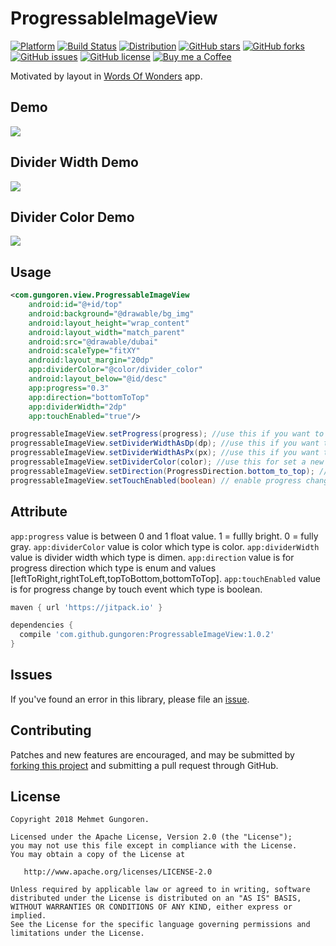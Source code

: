 # ProgressableImageView

[![Platform](https://img.shields.io/badge/platform-android-green.svg)](https://github.com/gungoren/ProgressableImageView/)
[![Build Status](https://travis-ci.org/gungoren/ProgressableImageView.svg?branch=master)](https://travis-ci.org/gungoren/ProgressableImageView)
[![Distribution](https://jitpack.io/v/gungoren/ProgressableImageView.svg)](https://jitpack.io/#gungoren/ProgressableImageView)
[![GitHub stars](https://img.shields.io/github/stars/gungoren/ProgressableImageView.svg)](https://github.com/gungoren/ProgressableImageView/stargazers) 
[![GitHub forks](https://img.shields.io/github/forks/gungoren/ProgressableImageView.svg)](https://github.com/gungoren/ProgressableImageView/network/members)
[![GitHub issues](https://img.shields.io/github/issues/gungoren/ProgressableImageView.svg)](https://github.com/gungoren/ProgressableImageView/issues)
[![GitHub license](https://img.shields.io/github/license/gungoren/ProgressableImageView.svg)](https://github.com/gungoren/ProgressableImageView)
[![Buy me a Coffee](https://img.shields.io/badge/buy%20me%20a%20coffee-donate-green.svg)](https://ko-fi.com/D1D7MQC5) 

Motivated by layout in [Words Of Wonders](https://play.google.com/store/apps/details?id=com.fugo.wow) app.

## Demo
<img src="https://github.com/gungoren/ProgressableImageView/blob/master/art/progress.gif"/>

## Divider Width Demo
<img src="https://github.com/gungoren/ProgressableImageView/blob/master/art/divider_width.gif"/>

## Divider Color Demo
<img src="https://github.com/gungoren/ProgressableImageView/blob/master/art/divider_color.gif"/>

## Usage
```xml
<com.gungoren.view.ProgressableImageView
    android:id="@+id/top"
    android:background="@drawable/bg_img"
    android:layout_height="wrap_content"
    android:layout_width="match_parent"
    android:src="@drawable/dubai"
    android:scaleType="fitXY"
    android:layout_margin="20dp"
    app:dividerColor="@color/divider_color"
    android:layout_below="@id/desc"
    app:progress="0.3"
    app:direction="bottomToTop"
    app:dividerWidth="2dp"
    app:touchEnabled="true"/>
```

```java
progressableImageView.setProgress(progress); //use this if you want to progress
progressableImageView.setDividerWidthAsDp(dp); //use this if you want to change divider width. When it set to zero it will be invisible
progressableImageView.setDividerWidthAsPx(px); //use this if you want to change divider width. When it set to zero it will be invisible
progressableImageView.setDividerColor(color); //use this for set a new color divider color.
progressableImageView.setDirection(ProgressDirection.bottom_to_top); // use this if you wnat to change direction of progress available values [left_to_right, left_to_right, right_to_left, top_to_bottom, bottom_to_top]
progressableImageView.setTouchEnabled(boolean) // enable progress change with touch event
```

## Attribute
```app:progress``` value is between 0 and 1 float value. 1 = fullly bright. 0 = fully gray.
```app:dividerColor``` value is color which type is color.
```app:dividerWidth``` value is divider width which type is dimen.
```app:direction``` value is for progress direction which type is enum and values [leftToRight,rightToLeft,topToBottom,bottomToTop].
```app:touchEnabled``` value is for progress change by touch event which type is boolean.

```gradle
maven { url 'https://jitpack.io' }
```

```gradle
dependencies {
  compile 'com.github.gungoren:ProgressableImageView:1.0.2'
}
```

## Issues

If you've found an error in this library, please file an [issue][1].

## Contributing

Patches and new features are encouraged, and may be submitted by [forking this project][2] and submitting a pull request through GitHub. 

[1]: https://github.com/gungoren/ProgressableImageView/issues
[2]: https://github.com/gungoren/ProgressableImageView/fork

License
--------


    Copyright 2018 Mehmet Gungoren.

    Licensed under the Apache License, Version 2.0 (the "License");
    you may not use this file except in compliance with the License.
    You may obtain a copy of the License at

       http://www.apache.org/licenses/LICENSE-2.0

    Unless required by applicable law or agreed to in writing, software
    distributed under the License is distributed on an "AS IS" BASIS,
    WITHOUT WARRANTIES OR CONDITIONS OF ANY KIND, either express or implied.
    See the License for the specific language governing permissions and
    limitations under the License.
